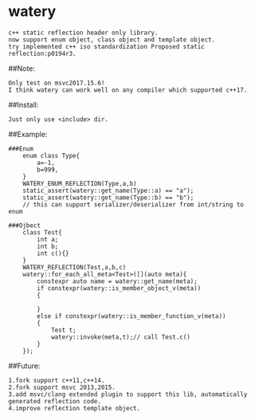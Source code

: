 # watery
	c++ static reflection header only library.
	now support enum object, class object and template object.
	try implemented c++ iso standardization Proposed static reflection:p0194r3.
	
##Note:

	Only test on msvc2017.15.6!
	I think watery can work well on any compiler which supported c++17.
	
##Install:

	Just only use <include> dir.
	
##Example:

	###Enum
		enum class Type{
			a=-1,
			b=999,
		}
		WATERY_ENUM_REFLECTION(Type,a,b)
		static_assert(watery::get_name(Type::a) == "a");
		static_assert(watery::get_name(Type::b) == "b");
		// this can support serializer/deserializer from int/string to enum
		
	###Ojbect
		class Test{
			int a;
			int b;
			int c(){}
		}
		WATERY_REFLECTION(Test,a,b,c)
		watery::for_each_all_meta<Test>([](auto meta){
			constexpr auto name = watery::get_name(meta);
			if constexpr(watery::is_member_object_v(meta))
			{
			
			}
			else if constexpr(watery::is_member_function_v(meta))
			{
				Test t;
				watery::invoke(meta,t);// call Test.c()
			}
		});
		
##Future:

	1.fork support c++11,c++14.
	2.fork support msvc 2013,2015.
	3.add msvc/clang extended plugin to support this lib, automatically generated reflection code.
	4.improve reflection template object.
